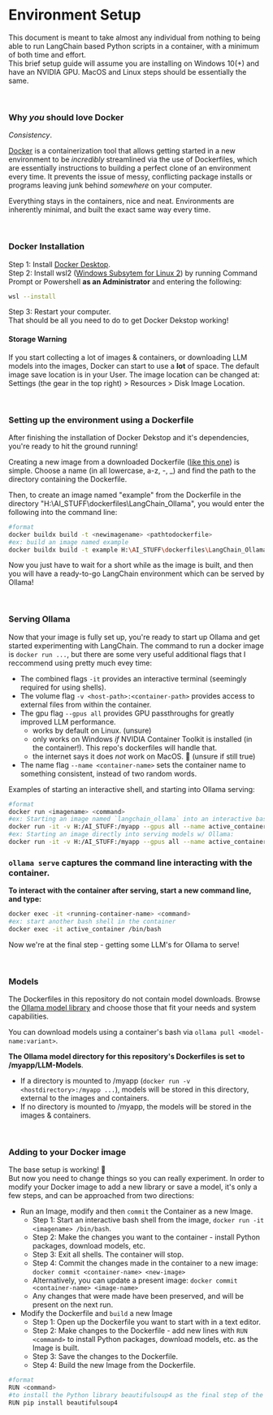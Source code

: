# Environment Setup
This document is meant to take almost any individual from nothing to being able to run LangChain based Python scripts in a container, with a minimum of both time and effort.  
This brief setup guide will assume you are installing on Windows 10(+) and have an NVIDIA GPU. MacOS and Linux steps should be essentially the same.  

<br/>

### Why _you_ should love Docker  
_Consistency_.  

[Docker](https://www.docker.com/) is a containerization tool that allows getting started in a new environment to be _incredibly_ streamlined via the use of Dockerfiles, which are essentially instructions to building a perfect clone of an environment every time.
It prevents the issue of messy, conflicting package installs or programs leaving junk behind _somewhere_ on your computer.    

Everything stays in the containers, nice and neat. Environments are inherently minimal, and built the exact same way every time.  

<br/>

### Docker Installation
Step 1: Install [Docker Desktop](https://www.docker.com/products/docker-desktop/).  
Step 2: Install wsl2 ([Windows Subsytem for Linux 2](https://learn.microsoft.com/en-us/windows/wsl/install)) by running Command Prompt or Powershell **as an Administrator** and entering the following:
```bash
wsl --install
```
Step 3: Restart your computer.  
That should be all you need to do to get Docker Dekstop working!  

#### Storage Warning
If you start collecting a lot of images & containers, or downloading LLM models into the images, Docker can start to use a **lot** of space. The default image save location is in your User.
The image location can be changed at: Settings (the gear in the top right) > Resources > Disk Image Location.  

<br/>

### Setting up the environment using a Dockerfile
After finishing the installation of Docker Dekstop and it's dependencies, you're ready to hit the ground running!  

Creating a new image from a downloaded Dockerfile ([like this one](https://github.com/christophkogler/LangChain_Projects/blob/main/dockerfiles/LangChain_Ollama_NVIDIA_base/Dockerfile)) is simple. Choose a name (in all lowercase, a-z, -, _) and find the path to the directory containing the Dockerfile.  

Then, to create an image named "example" from the Dockerfile in the directory "H:\AI_STUFF\dockerfiles\LangChain_Ollama", you would enter the following into the command line:
```bash
#format
docker buildx build -t <newimagename> <pathtodockerfile> 
#ex: build an image named example
docker buildx build -t example H:\AI_STUFF\dockerfiles\LangChain_Ollama
```
Now you just have to wait for a short while as the image is built, and then you will have a ready-to-go LangChain environment which can be served by Ollama!

<br/>

### Serving Ollama
Now that your image is fully set up, you're ready to start up Ollama and get started experimenting with LangChain.
The command to run a docker image is `docker run ...`, but there are some very useful additional flags that I reccommend using pretty much evey time:  
 - The combined flags `-it` provides an interactive terminal (seemingly required for using shells).
 - The volume flag `-v <host-path>:<container-path>` provides access to external files from within the container.
 - The gpu flag `--gpus all` provides GPU passthroughs for greatly improved LLM performance.
   - works by default on Linux. (unsure)
   - only works on Windows _if_ NVIDIA Container Toolkit is installed (in the container!). This repo's dockerfiles will handle that.
   - the internet says it does _not_ work on MacOS. 🙁 (unsure if still true)
 - The name flag `--name <container-name>` sets the container name to something consistent, instead of two random words.  

Examples of starting an interactive shell, and starting into Ollama serving: 
```bash
#format
docker run <imagename> <command>
#ex: Starting an image named `langchain_ollama` into an interactive bash shell with container named `active_container`:
docker run -it -v H:/AI_STUFF:/myapp --gpus all --name active_container langchain_ollama /bin/bash
#ex: Starting an image directly into serving models w/ Ollama:
docker run -it -v H:/AI_STUFF:/myapp --gpus all --name active_container langchain_ollama ollama serve
```

### `ollama serve` captures the command line interacting with the container.  
**To interact with the container after serving, start a new command line, and type:**
```bash
docker exec -it <running-container-name> <command>
#ex: start another bash shell in the container
docker exec -it active_container /bin/bash
```

Now we're at the final step - getting some LLM's for Ollama to serve!  

<br/>

### Models
The Dockerfiles in this repository do not contain model downloads. Browse the [Ollama model library](https://ollama.com/library) and choose those that fit your needs and system capabilities.  

You can download models using a container's bash via `ollama pull <model-name:variant>`.

**The Ollama model directory for this repository's Dockerfiles is set to /myapp/LLM-Models**.  
 - If a directory is mounted to /myapp (`docker run -v <hostdirectory>:/myapp ...`), models will be stored in this directory, external to the images and containers.
 - If no directory is mounted to /myapp, the models will be stored in the images & containers.

<br/>

### Adding to your Docker image
The base setup is working! 🎉  
But now you need to change things so you can really experiment. In order to modify your Docker image to add a new library or save a model, it's only a few steps, and can be approached from two directions:
 - Run an Image, modify and then `commit` the Container as a new Image.
   -  Step 1: Start an interactive bash shell from the image, `docker run -it <imagename> /bin/bash`.
   -  Step 2: Make the changes you want to the container - install Python packages, download models, etc.
   -  Step 3: Exit all shells. The container will stop.
   -  Step 4: Commit the changes made in the container to a new image: `docker commit <container-name> <new-image>`
   -   Alternatively, you can update a present image: `docker commit <container-name> <image-name>`
   -  Any changes that were made have been preserved, and will be present on the next run.
- Modify the Dockerfile and `build` a new Image
  -  Step 1: Open up the Dockerfile you want to start with in a text editor.
  -  Step 2: Make changes to the Dockerfile - add new lines with `RUN <command>` to install Python packages, download models, etc. as the Image is built.
  -  Step 3: Save the changes to the Dockerfile.
  -  Step 4: Build the new Image from the Dockerfile.
```bash
#format
RUN <command>
#to install the Python library beautifulsoup4 as the final step of the Image build, you would add the following line to the bottom of the Dockerfile:
RUN pip install beautifulsoup4
```
